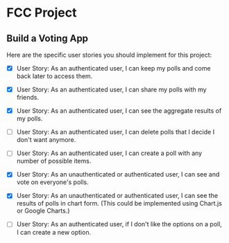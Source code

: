 # FCC Project

## Build a Voting App

Here are the specific user stories you should implement for this project:

-  [x] User Story: As an authenticated user, I can keep my polls and come back later to access them.

-  [x] User Story: As an authenticated user, I can share my polls with my friends.

-  [x] User Story: As an authenticated user, I can see the aggregate results of my polls.

-  [ ] User Story: As an authenticated user, I can delete polls that I decide I don't want anymore.

-  [ ] User Story: As an authenticated user, I can create a poll with any number of possible items.

-  [x] User Story: As an unauthenticated or authenticated user, I can see and vote on everyone's polls.

-  [x] User Story: As an unauthenticated or authenticated user, I can see the results of polls in chart form. (This could be implemented using Chart.js or Google Charts.)

-  [ ] User Story: As an authenticated user, if I don't like the options on a poll, I can create a new option.

